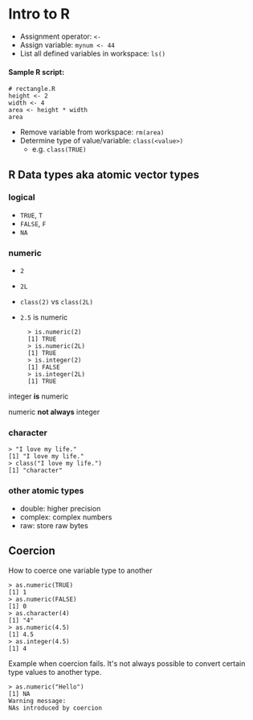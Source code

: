 Intro to R
==========

- Assignment operator: `<-`
- Assign variable: `mynum <- 44`
- List all defined variables in workspace: `ls()`

#### Sample R script:

    # rectangle.R
    height <- 2
    width <- 4
    area <- height * width
    area

- Remove variable from workspace: `rm(area)`
- Determine type of value/variable: `class(<value>)`
  - e.g. `class(TRUE)`

## R Data types aka atomic vector types

### logical

- `TRUE`, `T`
- `FALSE`, `F`
- `NA`

### numeric

- `2`
- `2L`
- `class(2)` vs `class(2L)`
- `2.5` is numeric

        > is.numeric(2)
        [1] TRUE
        > is.numeric(2L)
        [1] TRUE
        > is.integer(2)
        [1] FALSE
        > is.integer(2L)
        [1] TRUE

integer __is__ numeric

numeric __not always__ integer

### character

    > "I love my life."
    [1] "I love my life."
    > class("I love my life.")
    [1] "character"

### other atomic types

- double: higher precision
- complex: complex numbers
- raw: store raw bytes

## Coercion

How to coerce one variable type to another

    > as.numeric(TRUE)
    [1] 1
    > as.numeric(FALSE)
    [1] 0
    > as.character(4)
    [1] "4"
    > as.numeric(4.5)
    [1] 4.5
    > as.integer(4.5)
    [1] 4

Example when coercion fails. It's not always possible to convert certain type values to another type.

    > as.numeric("Hello")
    [1] NA
    Warning message:
    NAs introduced by coercion
